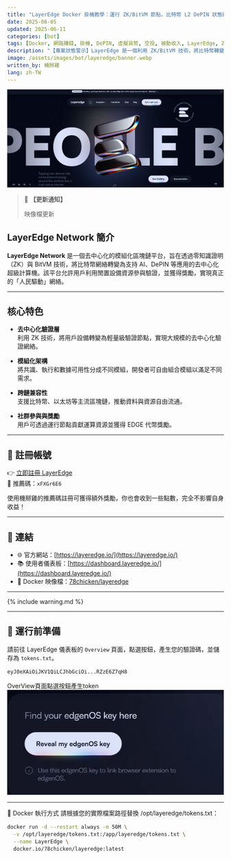 ```yaml
---
title: "LayerEdge Docker 掛機教學：運行 ZK/BitVM 節點，比特幣 L2 DePIN 狀態與風險警示"
date: 2025-06-05
updated: 2025-06-11
categories: [bot]
tags: [Docker, 網路賺錢, 掛機, DePIN, 虛擬貨幣, 空投, 被動收入, LayerEdge, ZK, BitVM, 比特幣L2, 節點關閉]
description: "【專案狀態警示】LayerEdge 是一個利用 ZK/BitVM 技術，將比特幣轉變為去中心化超級計算機的 DePIN 平台。本教學提供完整的 Docker 掛機部署指令與 Token 獲取步驟，供讀者參考此技術架構及目前專案的最新狀態與潛在風險。"
image: /assets/images/bot/layeredge/banner.webp
written_by: 機掰雞
lang: zh-TW
---
```


![LayerEdge 封面圖](/assets/images/bot/layeredge/banner.webp)
> 📢 **【更新通知】**
>
> 映像檔更新

## LayerEdge Network 簡介

**LayerEdge Network** 是一個去中心化的模組化區塊鏈平台，旨在透過零知識證明（ZK）與 BitVM 技術，將比特幣網絡轉變為支持 AI、DePIN 等應用的去中心化超級計算機。該平台允許用戶利用閒置設備資源參與驗證，並獲得獎勵，實現真正的「人民驅動」網絡。

---

## 核心特色

- **去中心化驗證層**  
  利用 ZK 技術，將用戶設備轉變為輕量級驗證節點，實現大規模的去中心化驗證網絡。

- **模組化架構**  
  將共識、執行和數據可用性分成不同模組，開發者可自由組合模組以滿足不同需求。

- **跨鏈兼容性**  
  支援比特幣、以太坊等主流區塊鏈，推動資料與資源自由流通。

- **社群參與與獎勵**  
  用戶可透過運行節點貢獻運算資源並獲得 EDGE 代幣獎勵。

---

## 📝 註冊帳號

👉 [立即註冊 LayerEdge](https://dashboard.layeredge.io/?ref=xFXGr6E6)  
🎉 推薦碼：`xFXGr6E6`

使用機掰雞的推薦碼註冊可獲得額外獎勵，你也會收到一些點數，完全不影響自身收益！

---

## 🔗 連結

- 🌐 官方網站：[https://layeredge.io/](https://layeredge.io/)
- 📚 使用者儀表板：[https://dashboard.layeredge.io/](https://dashboard.layeredge.io/)
- 🐳 Docker 映像檔：[78chicken/layeredge](https://hub.docker.com/r/78chicken/layeredge)

---

{% include warning.md %}

---

## 📁 運行前準備

請前往 LayerEdge 儀表板的 `Overview` 頁面，點選按鈕，產生您的驗證碼，並儲存為 `tokens.txt`。

```txt
eyJ0eXAiOiJKV1QiLCJhbGciOi...RZzE6Z7qH8
```
OverView頁面點選按鈕產生token
![LayerEdge 封面圖](/assets/images/bot/layeredge/img_1.webp)

---

🐳 Docker 執行方式
請根據您的實際檔案路徑替換 /opt/layeredge/tokens.txt：

```bash
docker run -d --restart always -m 50M \
  -v /opt/layeredge/tokens.txt:/app/layeredge/tokens.txt \
  --name LayerEdge \
  docker.io/78chicken/layeredge:latest
```
